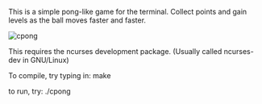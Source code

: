 This is a simple pong-like game for the terminal. Collect points and gain levels as the ball moves faster and faster.

![cpong](https://github.com/cmang/cpong/assets/261501/ee1630ce-3dd6-406a-9aea-85647fced88d)

This requires the ncurses development package.  (Usually called ncurses-dev in GNU/Linux)

To compile, try typing in: make

to run, try: ./cpong

